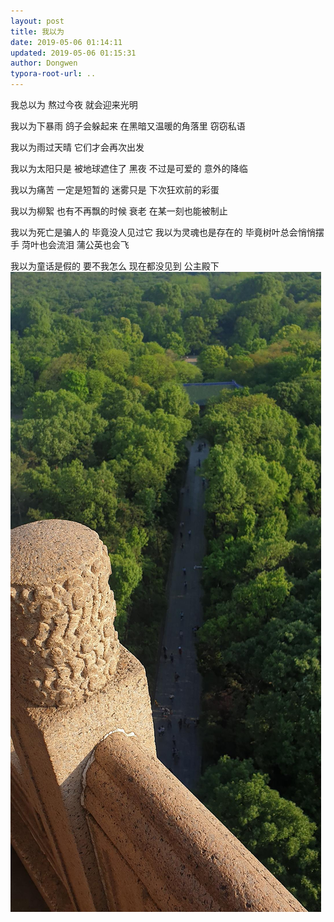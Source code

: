 ```yaml
---
layout: post
title: 我以为
date: 2019-05-06 01:14:11
updated: 2019-05-06 01:15:31
author: Dongwen
typora-root-url: ..
---
```




我总以为
熬过今夜
就会迎来光明

我以为下暴雨
鸽子会躲起来
在黑暗又温暖的角落里
窃窃私语

我以为雨过天晴
它们才会再次出发

我以为太阳只是
被地球遮住了
黑夜
不过是可爱的
意外的降临

我以为痛苦
一定是短暂的
迷雾只是
下次狂欢前的彩蛋

我以为柳絮
也有不再飘的时候
衰老
在某一刻也能被制止

我以为死亡是骗人的
毕竟没人见过它
我以为灵魂也是存在的
毕竟树叶总会悄悄摆手
菏叶也会流泪
蒲公英也会飞

我以为童话是假的
要不我怎么
现在都没见到
公主殿下 ![](/img/in-post/p60638647.jpg)
